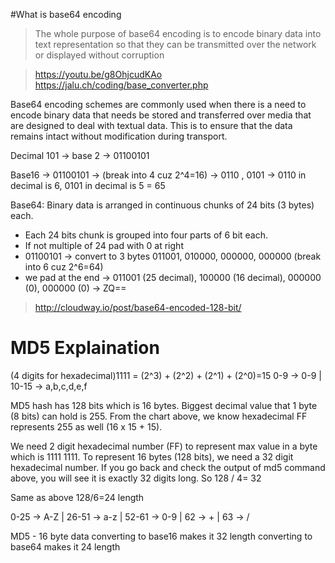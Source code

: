 #What is base64 encoding

> The whole purpose of base64 encoding is to encode binary data into text representation so that 
they can be transmitted over the network or displayed without corruption

> https://youtu.be/g8OhjcudKAo
> https://jalu.ch/coding/base_converter.php

Base64 encoding schemes are commonly used when there is a need to encode binary data that needs be stored and 
transferred over media that are designed to deal with textual data. This is to ensure that the data remains intact without 
modification during transport.

Decimal 101 -> base 2 -> 01100101

Base16 -> 01100101 -> (break into 4 cuz 2^4=16) -> 0110 , 0101 -> 0110 in decimal is 6, 0101 in decimal is 5 = 65 

Base64: Binary data is arranged in continuous chunks of 24 bits (3 bytes) each.
 
 - Each 24 bits chunk is grouped into four parts of 6 bit each.
 - If not multiple of 24 pad with 0 at right
 - 01100101 -> convert to 3 bytes 011001, 010000, 000000, 000000 (break into 6 cuz 2^6=64) 
 - we pad at the end -> 011001 (25 decimal), 100000 (16 decimal), 000000 (0), 000000 (0) -> ZQ==

> http://cloudway.io/post/base64-encoded-128-bit/

  
  
# MD5 Explaination  
  
  
   (4 digits for hexadecimal)1111 = (2^3) + (2^2) + (2^1) + (2^0)=15 0-9 -> 0-9 | 10-15 -> a,b,c,d,e,f

  

  MD5 hash has 128 bits which is 16 bytes. Biggest decimal value that 1 byte (8 bits) can hold is 255. From the
  chart above, we know hexadecimal FF represents 255 as well (16 x 15 + 15).


  We need 2 digit hexadecimal number (FF) to represent max value in a byte which is 1111 1111. To represent 16
  bytes (128 bits), we need a 32 digit hexadecimal number. If you go back and check the output of md5 command
  above, you will see it is exactly 32 digits long. So 128 / 4= 32

  Same as above 128/6=24 length

  0-25 -> A-Z | 26-51 -> a-z | 52-61 -> 0-9 | 62 -> + | 63 -> /

  

  MD5 - 16 byte data converting to base16 makes it 32 length converting to base64 makes it 24 length

```


